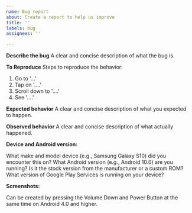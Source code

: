 ```yaml
---
name: Bug report
about: Create a report to help us improve
title: ''
labels: bug
assignees: ''

---
```


**Describe the bug**
A clear and concise description of what the bug is.

**To Reproduce**
Steps to reproduce the behavior:
1. Go to '...'
2. Tap on '....'
3. Scroll down to '....'
4. See '....'

**Expected behavior**
A clear and concise description of what you expected to happen.

**Observed behavior**
A clear and concise description of what actually happened.

**Device and Android version:** 

What make and model device (e.g., Samsung Galaxy S10) did you encounter this on?  What Android version (e.g., Android 10.0) are you running?  Is it the stock version from the manufacturer or a custom ROM?  What version of Google Play Services is running on your device?

**Screenshots:** 

Can be created by pressing the Volume Down and Power Button at the same time on Android 4.0 and higher.